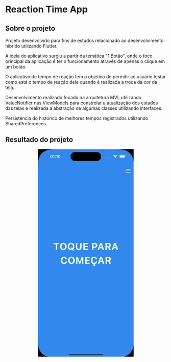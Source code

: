 # Reaction Time App

## Sobre o projeto

Projeto desenvolvido para fins de estudos relacionado ao desenvolvimento híbrido utilizando Flutter. 

A ideia do aplicativo surgiu a partir da temática "1 Botão", onde o foco principal da aplicação é ter o funcionamento através de apenas o clique em um botão.

O aplicativo de tempo de reação tem o objetivo de permitir ao usuário testar como está o tempo de reação dele quando é realizada a troca da cor da tela.

Desenvolvimento realizado focado na arquitetura MVI, utilizando ValueNotifier nas ViewModels para constrolar a atualização dos estados das telas e realizada a abstração de algumas classes utilizando interfaces.

Persistência do histórico de melhores tempos registrados utilizando SharedPreferences.

## Resultado do projeto

<div align="center">
  <img src="https://github.com/emanuelgalvao/reaction-time-flutter/blob/main/readme/demo.gif" width="300">
</div>

